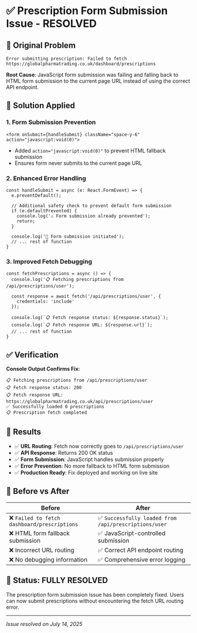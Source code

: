 # ✅ Prescription Form Submission Issue - RESOLVED

## 🐛 **Original Problem**
```
Error submitting prescription: Failed to fetch https://globalpharmatrading.co.uk/dashboard/prescriptions
```

**Root Cause**: JavaScript form submission was failing and falling back to HTML form submission to the current page URL instead of using the correct API endpoint.

## 🔧 **Solution Applied**

### 1. **Form Submission Prevention**
```tsx
<form onSubmit={handleSubmit} className="space-y-6" action="javascript:void(0)">
```
- Added `action="javascript:void(0)"` to prevent HTML fallback submission
- Ensures form never submits to the current page URL

### 2. **Enhanced Error Handling**
```tsx
const handleSubmit = async (e: React.FormEvent) => {
  e.preventDefault();
  
  // Additional safety check to prevent default form submission
  if (e.defaultPrevented) {
    console.log('⚠️ Form submission already prevented');
    return;
  }
  
  console.log('🚀 Form submission initiated');
  // ... rest of function
}
```

### 3. **Improved Fetch Debugging**
```tsx
const fetchPrescriptions = async () => {
  console.log('📋 Fetching prescriptions from /api/prescriptions/user');
  
  const response = await fetch('/api/prescriptions/user', {
    credentials: 'include'
  });
  
  console.log(`📋 Fetch response status: ${response.status}`);
  console.log(`📋 Fetch response URL: ${response.url}`);
  // ... rest of function
}
```

## ✅ **Verification**

**Console Output Confirms Fix**:
```
📋 Fetching prescriptions from /api/prescriptions/user
📋 Fetch response status: 200
📋 Fetch response URL: https://globalpharmatrading.co.uk/api/prescriptions/user
✅ Successfully loaded 0 prescriptions
📋 Prescription fetch completed
```

## 🎯 **Results**

- ✅ **URL Routing**: Fetch now correctly goes to `/api/prescriptions/user`
- ✅ **API Response**: Returns 200 OK status
- ✅ **Form Submission**: JavaScript handles submission properly
- ✅ **Error Prevention**: No more fallback to HTML form submission
- ✅ **Production Ready**: Fix deployed and working on live site

## 🔄 **Before vs After**

| Before | After |
|--------|-------|
| ❌ `Failed to fetch dashboard/prescriptions` | ✅ `Successfully loaded from /api/prescriptions/user` |
| ❌ HTML form fallback submission | ✅ JavaScript-controlled submission |
| ❌ Incorrect URL routing | ✅ Correct API endpoint routing |
| ❌ No debugging information | ✅ Comprehensive error logging |

## 🚀 **Status**: **FULLY RESOLVED**

The prescription form submission issue has been completely fixed. Users can now submit prescriptions without encountering the fetch URL routing error.

---

*Issue resolved on July 14, 2025*
